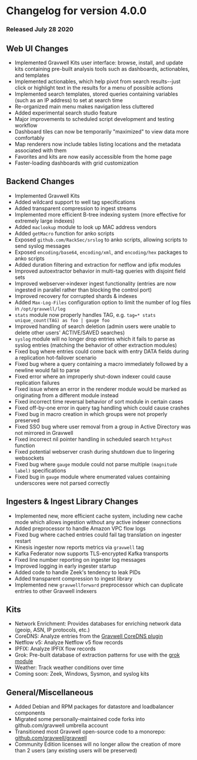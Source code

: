 # Changelog for version 4.0.0

### Released July 28 2020

## Web UI Changes
* Implemented Gravwell Kits user interface: browse, install, and update kits containing pre-built analysis tools such as dashboards, actionables, and templates
* Implemented actionables, which help pivot from search results--just click or highlight text in the results for a menu of possible actions
* Implemented search templates, stored queries containing variables (such as an IP address) to set at search time
* Re-organized main menu makes navigation less cluttered
* Added experimental search studio feature
* Major improvements to scheduled script development and testing workflow
* Dashboard tiles can now be temporarily "maximized" to view data more comfortably
* Map renderers now include tables listing locations and the metadata associated with them
* Favorites and kits are now easily accessible from the home page
* Faster-loading dashboards with grid customization

## Backend Changes
* Implemented Gravwell Kits
* Added wildcard support to well tag specifications
* Added transparent compression to ingest streams
* Implemented more efficient B-tree indexing system (more effective for extremely large indexes)
* Added `maclookup` module to look up MAC address vendors
* Added `getMacro` function for anko scripts
* Exposed `github.com/RackSec/srslog` to anko scripts, allowing scripts to send syslog messages
* Exposed `encoding/base64`, `encoding/xml`, and `encoding/hex` packages to anko scripts
* Added duration filtering and extraction for netflow and ipfix modules
* Improved autoextractor behavior in multi-tag queries with disjoint field sets
* Improved webserver→indexer ingest functionality (entries are now ingested in parallel rather than blocking the control port)
* Improved recovery for corrupted shards & indexes
* Added `Max-Log-Files` configuration option to limit the number of log files in `/opt/gravwell/log`
* `stats` module now properly handles TAG, e.g. `tag=* stats unique_count(TAG) as foo | gauge foo`
* Improved handling of search deletion (admin users were unable to delete other users' ACTIVE/SAVED searches)
* `syslog` module will no longer drop entries which it fails to parse as syslog entries (matching the behavior of other extraction modules)
* Fixed bug where entries could come back with entry DATA fields during a replication hot-failover scenario
* Fixed bug where a query containing a macro immediately followed by a newline would fail to parse
* Fixed error where an improperly shut-down indexer could cause replication failures
* Fixed issue where an error in the renderer module would be marked as originating from a different module instead
* Fixed incorrect time reversal behavior of sort module in certain cases
* Fixed off-by-one error in query tag handling which could cause crashes
* Fixed bug in macro creation in which groups were not properly preserved
* Fixed SSO bug where user removal from a group in Active Directory was not mirrored in Gravwell
* Fixed incorrect nil pointer handling in scheduled search `httpPost` function
* Fixed potential webserver crash during shutdown due to lingering websockets
* Fixed bug where `gauge` module could not parse multiple `(magnitude label)` specifications
* Fixed bug in `gauge` module where enumerated values containing underscores were not parsed correctly

## Ingesters & Ingest Library Changes
* Implemented new, more efficient cache system, including new cache mode which allows ingestion without any active indexer connections
* Added preprocessor to handle Amazon VPC flow logs
* Fixed bug where cached entries could fail tag translation on ingester restart
* Kinesis ingester now reports metrics via `gravwell` tag
* Kafka Federator now supports TLS-encrypted Kafka transports
* Fixed line number reporting on ingester log messages
* Improved logging in early ingester startup
* Added code to handle Zeek's tendency to leak PIDs
* Added transparent compression to ingest library
* Implemented new `gravwellforward` preprocessor which can duplicate entries to other Gravwell indexers

## Kits
* Network Enrichment: Provides databases for enriching network data (geoip, ASN, IP protocols, etc.)
* CoreDNS: Analyze entries from the [Gravwell CoreDNS plugin](https://github.com/gravwell/coredns)
* Netflow v5: Analyze Netflow v5 flow records
* IPFIX: Analyze IPFIX flow records
* Grok: Pre-built database of extraction patterns for use with the [grok module](https://docs.gravwell.io/docs/#!search/grok/grok.md)
* Weather: Track weather conditions over time
* Coming soon: Zeek, Windows, Sysmon, and syslog kits

## General/Miscellaneous
* Added Debian and RPM packages for datastore and loadbalancer components
* Migrated some personally-maintained code forks into github.com/gravwell umbrella account
* Transitioned most Gravwell open-source code to a monorepo: [github.com/gravwell/gravwell](https://github.com/gravwell/gravwell)
* Community Edition licenses will no longer allow the creation of more than 2 users (any existing users will be preserved)
